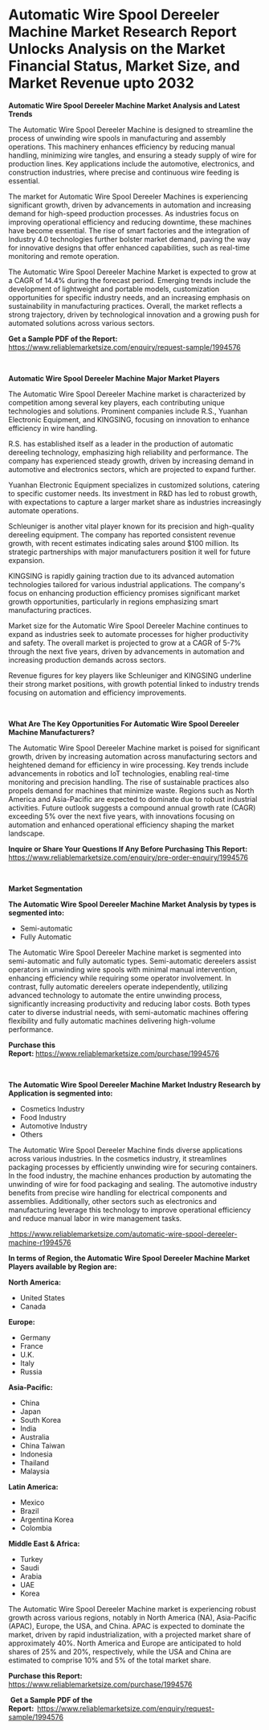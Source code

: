 <p><h1>Automatic Wire Spool Dereeler Machine Market Research Report Unlocks Analysis on the Market Financial Status, Market Size, and Market Revenue upto 2032</h1></p><p><strong>Automatic Wire Spool Dereeler Machine Market Analysis and Latest Trends</strong></p>
<p><p>The Automatic Wire Spool Dereeler Machine is designed to streamline the process of unwinding wire spools in manufacturing and assembly operations. This machinery enhances efficiency by reducing manual handling, minimizing wire tangles, and ensuring a steady supply of wire for production lines. Key applications include the automotive, electronics, and construction industries, where precise and continuous wire feeding is essential.</p><p>The market for Automatic Wire Spool Dereeler Machines is experiencing significant growth, driven by advancements in automation and increasing demand for high-speed production processes. As industries focus on improving operational efficiency and reducing downtime, these machines have become essential. The rise of smart factories and the integration of Industry 4.0 technologies further bolster market demand, paving the way for innovative designs that offer enhanced capabilities, such as real-time monitoring and remote operation.</p><p>The Automatic Wire Spool Dereeler Machine Market is expected to grow at a CAGR of 14.4% during the forecast period. Emerging trends include the development of lightweight and portable models, customization opportunities for specific industry needs, and an increasing emphasis on sustainability in manufacturing practices. Overall, the market reflects a strong trajectory, driven by technological innovation and a growing push for automated solutions across various sectors.</p></p>
<p><strong>Get a Sample PDF of the Report:&nbsp;</strong> <a href="https://www.reliablemarketsize.com/enquiry/request-sample/1994576?utm_campaign=1835&utm_medium=2&utm_source=Github&utm_content=ia&utm_term=12042025&utm_id=automatic-wire-spool-dereeler-machine">https://www.reliablemarketsize.com/enquiry/request-sample/1994576</a></p>
<p>&nbsp;</p>
<p><strong>Automatic Wire Spool Dereeler Machine Major Market Players</strong></p>
<p><p>The Automatic Wire Spool Dereeler Machine market is characterized by competition among several key players, each contributing unique technologies and solutions. Prominent companies include R.S., Yuanhan Electronic Equipment, and KINGSING, focusing on innovation to enhance efficiency in wire handling. </p><p>R.S. has established itself as a leader in the production of automatic dereeling technology, emphasizing high reliability and performance. The company has experienced steady growth, driven by increasing demand in automotive and electronics sectors, which are projected to expand further. </p><p>Yuanhan Electronic Equipment specializes in customized solutions, catering to specific customer needs. Its investment in R&D has led to robust growth, with expectations to capture a larger market share as industries increasingly automate operations.</p><p>Schleuniger is another vital player known for its precision and high-quality dereeling equipment. The company has reported consistent revenue growth, with recent estimates indicating sales around $100 million. Its strategic partnerships with major manufacturers position it well for future expansion.</p><p>KINGSING is rapidly gaining traction due to its advanced automation technologies tailored for various industrial applications. The company's focus on enhancing production efficiency promises significant market growth opportunities, particularly in regions emphasizing smart manufacturing practices.</p><p>Market size for the Automatic Wire Spool Dereeler Machine continues to expand as industries seek to automate processes for higher productivity and safety. The overall market is projected to grow at a CAGR of 5-7% through the next five years, driven by advancements in automation and increasing production demands across sectors. </p><p>Revenue figures for key players like Schleuniger and KINGSING underline their strong market positions, with growth potential linked to industry trends focusing on automation and efficiency improvements.</p></p>
<p>&nbsp;</p>
<p><strong>What Are The Key Opportunities For Automatic Wire Spool Dereeler Machine Manufacturers?</strong></p>
<p><p>The Automatic Wire Spool Dereeler Machine market is poised for significant growth, driven by increasing automation across manufacturing sectors and heightened demand for efficiency in wire processing. Key trends include advancements in robotics and IoT technologies, enabling real-time monitoring and precision handling. The rise of sustainable practices also propels demand for machines that minimize waste. Regions such as North America and Asia-Pacific are expected to dominate due to robust industrial activities. Future outlook suggests a compound annual growth rate (CAGR) exceeding 5% over the next five years, with innovations focusing on automation and enhanced operational efficiency shaping the market landscape.</p></p>
<p><strong>Inquire or Share Your Questions If Any Before Purchasing This Report:</strong> <a href="https://www.reliablemarketsize.com/enquiry/pre-order-enquiry/1994576?utm_campaign=1835&utm_medium=2&utm_source=Github&utm_content=ia&utm_term=12042025&utm_id=automatic-wire-spool-dereeler-machine">https://www.reliablemarketsize.com/enquiry/pre-order-enquiry/1994576</a></p>
<p>&nbsp;</p>
<p><strong>Market Segmentation</strong></p>
<p><strong>The Automatic Wire Spool Dereeler Machine Market Analysis by types is segmented into:</strong></p>
<p><ul><li>Semi-automatic</li><li>Fully Automatic</li></ul></p>
<p><p>The Automatic Wire Spool Dereeler Machine market is segmented into semi-automatic and fully automatic types. Semi-automatic dereelers assist operators in unwinding wire spools with minimal manual intervention, enhancing efficiency while requiring some operator involvement. In contrast, fully automatic dereelers operate independently, utilizing advanced technology to automate the entire unwinding process, significantly increasing productivity and reducing labor costs. Both types cater to diverse industrial needs, with semi-automatic machines offering flexibility and fully automatic machines delivering high-volume performance.</p></p>
<p><strong>Purchase this Report:&nbsp;</strong><a href="https://www.reliablemarketsize.com/purchase/1994576?utm_campaign=1835&utm_medium=2&utm_source=Github&utm_content=ia&utm_term=12042025&utm_id=automatic-wire-spool-dereeler-machine">https://www.reliablemarketsize.com/purchase/1994576</a></p>
<p>&nbsp;</p>
<p><strong>The Automatic Wire Spool Dereeler Machine Market Industry Research by Application is segmented into:</strong></p>
<p><ul><li>Cosmetics Industry</li><li>Food Industry</li><li>Automotive Industry</li><li>Others</li></ul></p>
<p><p>The Automatic Wire Spool Dereeler Machine finds diverse applications across various industries. In the cosmetics industry, it streamlines packaging processes by efficiently unwinding wire for securing containers. In the food industry, the machine enhances production by automating the unwinding of wire for food packaging and sealing. The automotive industry benefits from precise wire handling for electrical components and assemblies. Additionally, other sectors such as electronics and manufacturing leverage this technology to improve operational efficiency and reduce manual labor in wire management tasks.</p></p>
<p><a href="https://www.reliablemarketsize.com/automatic-wire-spool-dereeler-machine-r1994576?utm_campaign=1835&utm_medium=2&utm_source=Github&utm_content=ia&utm_term=12042025&utm_id=automatic-wire-spool-dereeler-machine">&nbsp;https://www.reliablemarketsize.com/automatic-wire-spool-dereeler-machine-r1994576</a></p>
<p><strong>In terms of Region, the Automatic Wire Spool Dereeler Machine Market Players available by Region are:</strong></p>
<p>
    <p> <strong> North America: </strong>
        <ul>
            <li>United States</li>
            <li>Canada</li>
        </ul>
        </p> 
    <p> <strong> Europe: </strong>
        <ul>
            <li>Germany</li>
            <li>France</li>
            <li>U.K.</li>
            <li>Italy</li>
            <li>Russia</li>
        </ul>
        </p> 
    <p> <strong> Asia-Pacific: </strong>
        <ul>
            <li>China</li>
            <li>Japan</li>
            <li>South Korea</li>
            <li>India</li>
            <li>Australia</li>
            <li>China Taiwan</li>
            <li>Indonesia</li>
            <li>Thailand</li>
            <li>Malaysia</li>
        </ul>
        </p> 
    <p> <strong> Latin America: </strong>
        <ul>
            <li>Mexico</li>
            <li>Brazil</li>
            <li>Argentina Korea</li>
            <li>Colombia</li>
        </ul>
        </p> 
    <p> <strong> Middle East & Africa: </strong>
        <ul>
            <li>Turkey</li>
            <li>Saudi</li>
            <li>Arabia</li>
            <li>UAE</li>
            <li>Korea</li>
        </ul>
    </p>
    </p>
<p><p>The Automatic Wire Spool Dereeler Machine market is experiencing robust growth across various regions, notably in North America (NA), Asia-Pacific (APAC), Europe, the USA, and China. APAC is expected to dominate the market, driven by rapid industrialization, with a projected market share of approximately 40%. North America and Europe are anticipated to hold shares of 25% and 20%, respectively, while the USA and China are estimated to comprise 10% and 5% of the total market share.</p></p>
<p><strong>Purchase this Report: </strong><a href="https://www.reliablemarketsize.com/purchase/1994576?utm_campaign=1835&utm_medium=2&utm_source=Github&utm_content=ia&utm_term=12042025&utm_id=automatic-wire-spool-dereeler-machine">https://www.reliablemarketsize.com/purchase/1994576</a></p>
<p>&nbsp;<strong>Get a Sample PDF of the Report:&nbsp;&nbsp;</strong><a href="https://www.reliablemarketsize.com/enquiry/request-sample/1994576?utm_campaign=1835&utm_medium=2&utm_source=Github&utm_content=ia&utm_term=12042025&utm_id=automatic-wire-spool-dereeler-machine">https://www.reliablemarketsize.com/enquiry/request-sample/1994576</a></p>
<p><strong></strong></p>
<p><p></p><p></p><p></p></p>